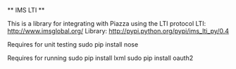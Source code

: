 ** IMS LTI **

This is a library for integrating with Piazza using the LTI protocol
LTI:       http://www.imsglobal.org/
Library:   http://pypi.python.org/pypi/ims_lti_py/0.4

Requires for unit testing
    sudo pip install nose

Requires for running
    sudo pip install lxml
    sudo pip install oauth2


